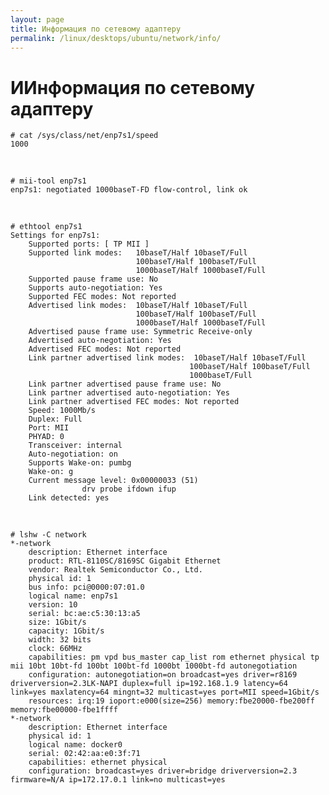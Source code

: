 ```yaml
---
layout: page
title: Информация по сетевому адаптеру
permalink: /linux/desktops/ubuntu/network/info/
---
```



#  ИИнформация по сетевому адаптеру


    # cat /sys/class/net/enp7s1/speed 
    1000

<br/>

    # mii-tool enp7s1
    enp7s1: negotiated 1000baseT-FD flow-control, link ok

<br/>


    # ethtool enp7s1
    Settings for enp7s1:
        Supported ports: [ TP MII ]
        Supported link modes:   10baseT/Half 10baseT/Full 
                                100baseT/Half 100baseT/Full 
                                1000baseT/Half 1000baseT/Full 
        Supported pause frame use: No
        Supports auto-negotiation: Yes
        Supported FEC modes: Not reported
        Advertised link modes:  10baseT/Half 10baseT/Full 
                                100baseT/Half 100baseT/Full 
                                1000baseT/Half 1000baseT/Full 
        Advertised pause frame use: Symmetric Receive-only
        Advertised auto-negotiation: Yes
        Advertised FEC modes: Not reported
        Link partner advertised link modes:  10baseT/Half 10baseT/Full 
                                            100baseT/Half 100baseT/Full 
                                            1000baseT/Full 
        Link partner advertised pause frame use: No
        Link partner advertised auto-negotiation: Yes
        Link partner advertised FEC modes: Not reported
        Speed: 1000Mb/s
        Duplex: Full
        Port: MII
        PHYAD: 0
        Transceiver: internal
        Auto-negotiation: on
        Supports Wake-on: pumbg
        Wake-on: g
        Current message level: 0x00000033 (51)
                    drv probe ifdown ifup
        Link detected: yes


<br/>

    # lshw -C network
    *-network                 
        description: Ethernet interface
        product: RTL-8110SC/8169SC Gigabit Ethernet
        vendor: Realtek Semiconductor Co., Ltd.
        physical id: 1
        bus info: pci@0000:07:01.0
        logical name: enp7s1
        version: 10
        serial: bc:ae:c5:30:13:a5
        size: 1Gbit/s
        capacity: 1Gbit/s
        width: 32 bits
        clock: 66MHz
        capabilities: pm vpd bus_master cap_list rom ethernet physical tp mii 10bt 10bt-fd 100bt 100bt-fd 1000bt 1000bt-fd autonegotiation
        configuration: autonegotiation=on broadcast=yes driver=r8169 driverversion=2.3LK-NAPI duplex=full ip=192.168.1.9 latency=64 link=yes maxlatency=64 mingnt=32 multicast=yes port=MII speed=1Gbit/s
        resources: irq:19 ioport:e000(size=256) memory:fbe20000-fbe200ff memory:fbe00000-fbe1ffff
    *-network
        description: Ethernet interface
        physical id: 1
        logical name: docker0
        serial: 02:42:aa:e0:3f:71
        capabilities: ethernet physical
        configuration: broadcast=yes driver=bridge driverversion=2.3 firmware=N/A ip=172.17.0.1 link=no multicast=yes
